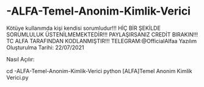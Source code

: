 # -ALFA-Temel-Anonim-Kimlik-Verici
Kötüye kullanımda kişi kendisi sorumludur!!! HİÇ BİR ŞEKİLDE SORUMLULUK ÜSTENİLMEMEKTEDİR!!! PAYLAŞIRSANIZ CREDİT BIRAKIN!!! TC ALFA TARAFINDAN KODLANMIŞTIR!!! TELEGRAM:@OfficialAlfaa Yazılım Oluşturulma Tarihi: 22/07/2021

Nasıl Açılır:

cd -ALFA-Temel-Anonim-Kimlik-Verici
python [ALFA]Temel Anonim Kimlik Verici.py
